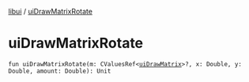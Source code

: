 [libui](README.md) / [uiDrawMatrixRotate](ui-draw-matrix-rotate.md)

# uiDrawMatrixRotate

`fun uiDrawMatrixRotate(m: CValuesRef<`[`uiDrawMatrix`](ui-draw-matrix/README.md)`>?, x: Double, y: Double, amount: Double): Unit`